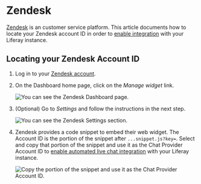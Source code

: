 # Zendesk

[Zendesk](https://www.zendesk.com/) is an customer service platform. This article documents how to locate your Zendesk account ID in order to [enable integration](../../enabling-automated-live-chat-systems.md) with your Liferay instance.

## Locating your Zendesk Account ID

1. Log in to your [Zendesk account](https://www.zendesk.com/login/#login).

1. On the Dashboard home page, click on the *Manage widget* link. 

    ![You can see the Zendesk Dashboard page.](./zendesk/images/01.png)

1. (Optional) Go to *Settings* and follow the instructions in the next step.  

    ![You can see the Zendesk Settings section.](./zendesk/images/02.png)

1. Zendesk provides a code snippet to embed their web widget. The Account ID is the portion of the snippet after `...snippet.js?key=`. Select and copy that portion of the snippet and use it as the Chat Provider Account ID to [enable automated live chat integration](../../enabling-automated-live-chat-systems.md) with your Liferay instance.

   ![Copy the portion of the snippet and use it as the Chat Provider Account ID.](./zendesk/images/03.png)